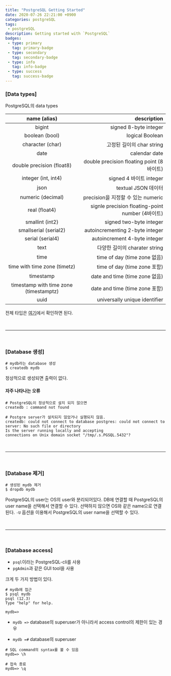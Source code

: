 ```yaml
---
title: "PostgreSQL Getting Started"
date: 2020-07-26 22:21:00 +0900
categories: postgreSQL
tags: 
 - postgreSQL
description: Getting started with `PostgreSQL`
badges:
 - type: primary
   tag: primary-badge
 - type: secondary
   tag: secondary-badge
 - type: info
   tag: info-badge
 - type: success
   tag: success-badge
---
```





### [Data types]

PostgreSQL의 data types

|              name (alias)              |                                      description |
| :------------------------------------: | -----------------------------------------------: |
|                 bigint                 |                            signed 8-byte integer |
|             boolean (bool)             |                                  logical Boolean |
|            character (char)            |                        고정된 길이의 char string |
|                  date                  |                                    calendar date |
|       double precision (float8)        |        double precision floating point (8바이트) |
|          integer (int, int4)           |                          signed 4 바이트 integer |
|                  json                  |                              textual JSON 데이터 |
|           numeric (decimal)            |               precision을 지정할 수 있는 numeric |
|             real (float4)              | signle precision floating-point number (4바이트) |
|            smallint (int2)             |                          signed two-byte integer |
|         smallserial (serial2)          |                  autoincrementing 2-byte integer |
|            serial (serial4)            |                     autoincrement 4-byte integer |
|                  text                  |                    다양한 길이의 charater string |
|                  time                  |                     time of day (time zone 없음) |
|      time with time zone (timetz)      |                     time of day (time zone 포함) |
|               timestamp                |                   date and time (time zone 없음) |
| timestamp with time zone (timestamptz) |                   date and time (time zone 포함) |
|                  uuid                  |                    universally unique identifier |

전체 타입은 [여기](https://www.postgresql.org/docs/12/datatype.html)에서 확인하면 된다.

<br>
<hr>
<br>


### [Database 생성]

```shell
# mydb라는 database 생성
$ createdb mydb
```

정상적으로 생성되면 출력이 없다.



#### 자주 나타나는 오류
```shell
# PostgreSQL이 정상적으로 설치 되지 않으면
createdb : command not found

# Postgre server가 설치되지 않았거나 실행되지 않음.
createdb: could not connect to database postgres: could not connect to server: No such file or directory
Is the server running locally and accepting
connections on Unix domain socket "/tmp/.s.PGSQL.5432"?
```

<br>
<hr>
<br>


### [Database 제거]

```shell
# 생성된 mydb 제거
$ dropdb mydb
```



PostgreSQL의 user는 OS의 user와 분리되어있다. DB에 연결할 때 PostgreSQL의 user name을 선택해서 연결할 수 있다. 선택하지 않으면 OS와 같은 name으로 연결된다. `-U` 옵션을 이용해서 PostgreSQL의 user name을 선택할 수 있다.

<br>
<hr>
<br>


### [Database access]

- `psql`이라는 PostgreSQL-cli를 사용
- `pgAdmin`과 같은 GUI tool을 사용

크게 두 가지 방법이 있다.



```shell
# mydb에 접근
$ psql mydb
psql (12.3)
Type "help" for help.

mydb=>
```

- `mydb =>` database의 superuser가 아니라서 access control의 제한이 있는 경우

- `mydb =#` database의 superuser



```shell
# SQL command의 syntax를 볼 수 있음
mydb=> \h

# 접속 종료
mydb=> \q
```

